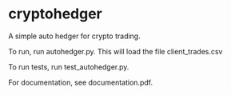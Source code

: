 # cryptohedger
A simple auto hedger for crypto trading. 

To run, run autohedger.py. This will load the file client_trades.csv

To run tests, run test_autohedger.py.

For documentation, see documentation.pdf. 
